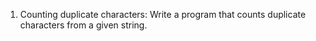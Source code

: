 1. Counting duplicate characters: Write a program that counts duplicate
   characters from a given string.
